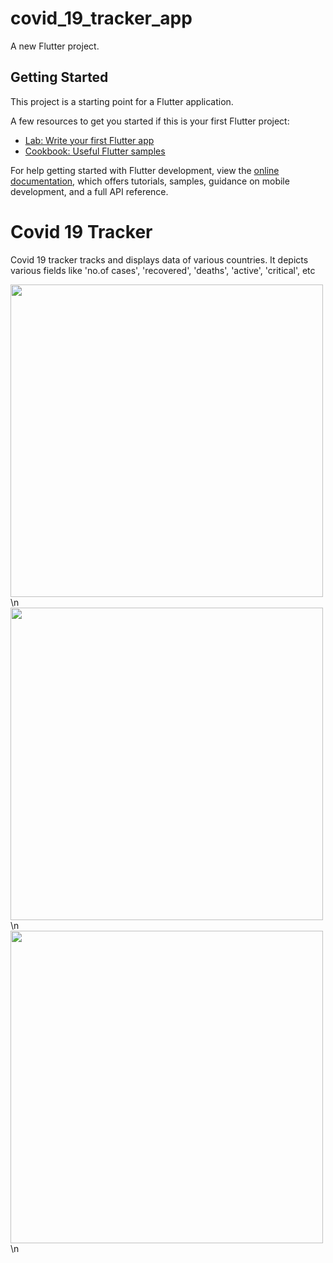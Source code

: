 # covid_19_tracker_app

A new Flutter project.

## Getting Started

This project is a starting point for a Flutter application.

A few resources to get you started if this is your first Flutter project:

- [Lab: Write your first Flutter app](https://docs.flutter.dev/get-started/codelab)
- [Cookbook: Useful Flutter samples](https://docs.flutter.dev/cookbook)

For help getting started with Flutter development, view the
[online documentation](https://docs.flutter.dev/), which offers tutorials,
samples, guidance on mobile development, and a full API reference.

# Covid 19 Tracker
Covid 19 tracker tracks and displays data of various countries.
It depicts various fields like 'no.of cases', 'recovered', 'deaths', 'active', 'critical', etc

<img src='https://github.com/user-attachments/assets/fd872a4f-bfeb-45b2-8cb0-b4ce05dbcb22' width=500 height=500>\n
<img src='https://github.com/user-attachments/assets/cfca68a0-e98d-4c94-99ee-f39393a5c99b' width=500 height=500>\n
<img src='https://github.com/user-attachments/assets/51119bfb-88a6-4d77-a73c-6774202ff47e' width=500 height=500>\n

